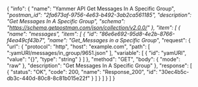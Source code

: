 {
  "info": {
    "name": "Yammer API Get Messages In A Specific Group",
    "_postman_id": "2fa673af-9756-4e63-b492-3ab2ca561185",
    "description": "Get Messages In A Specific Group",
    "schema": "https://schema.getpostman.com/json/collection/v2.0.0/"
  },
  "item": [
    {
      "name": "messages",
      "item": [
        {
          "id": "86e6e692-95d8-4e2b-8766-f4ea49cf43b7",
          "name": "Get_Messages in a Specific Group_",
          "request": {
            "url": {
              "protocol": "http",
              "host": "example.com",
              "path": [
                ":yamURI/messages/in_group/9651.json"
              ],
              "variable": [
                {
                  "id": "yamURI",
                  "value": "{}",
                  "type": "string"
                }
              ]
            },
            "method": "GET",
            "body": {
              "mode": "raw"
            },
            "description": "Get Messages In A Specific Group"
          },
          "response": [
            {
              "status": "OK",
              "code": 200,
              "name": "Response_200",
              "id": "30ec4b5c-db3c-440d-80c8-8c81b015e22f"
            }
          ]
        }
      ]
    }
  ]
}